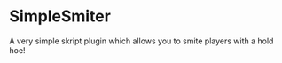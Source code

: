 # SimpleSmiter
<p> A very simple skript plugin which allows you to smite players with a hold hoe! </p>
